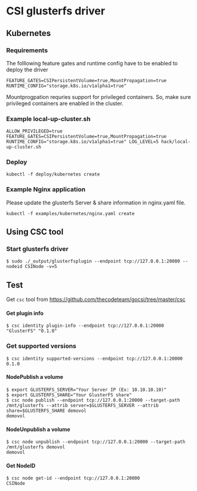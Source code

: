 # CSI glusterfs driver


## Kubernetes
### Requirements

The folllowing feature gates and runtime config have to be enabled to deploy the driver

```
FEATURE_GATES=CSIPersistentVolume=true,MountPropagation=true
RUNTIME_CONFIG="storage.k8s.io/v1alpha1=true"
```

Mountprogpation requries support for privileged containers. So, make sure privileged containers are enabled in the cluster.

### Example local-up-cluster.sh

```ALLOW_PRIVILEGED=true FEATURE_GATES=CSIPersistentVolume=true,MountPropagation=true RUNTIME_CONFIG="storage.k8s.io/v1alpha1=true" LOG_LEVEL=5 hack/local-up-cluster.sh```

### Deploy

```kubectl -f deploy/kubernetes create```

### Example Nginx application
Please update the glusterfs Server & share information in nginx.yaml file.

```kubectl -f examples/kubernetes/nginx.yaml create```

## Using CSC tool

### Start glusterfs driver
```
$ sudo ./_output/glusterfsplugin --endpoint tcp://127.0.0.1:20000 --nodeid CSINode -v=5
```

## Test
Get ```csc``` tool from https://github.com/thecodeteam/gocsi/tree/master/csc

#### Get plugin info
```
$ csc identity plugin-info --endpoint tcp://127.0.0.1:20000
"GlusterFS"	"0.1.0"
```

### Get supported versions
```
$ csc identity supported-versions --endpoint tcp://127.0.0.1:20000
0.1.0
```

#### NodePublish a volume
```
$ export GLUSTERFS_SERVER="Your Server IP (Ex: 10.10.10.10)"
$ export GLUSTERFS_SHARE="Your GlusterFS share"
$ csc node publish --endpoint tcp://127.0.0.1:20000 --target-path /mnt/glusterfs --attrib server=$GLUSTERFS_SERVER --attrib share=$GLUSTERFS_SHARE demovol
demovol
```

#### NodeUnpublish a volume
```
$ csc node unpublish --endpoint tcp://127.0.0.1:20000 --target-path /mnt/glusterfs demovol
demovol
```

#### Get NodeID
```
$ csc node get-id --endpoint tcp://127.0.0.1:20000
CSINode
```

